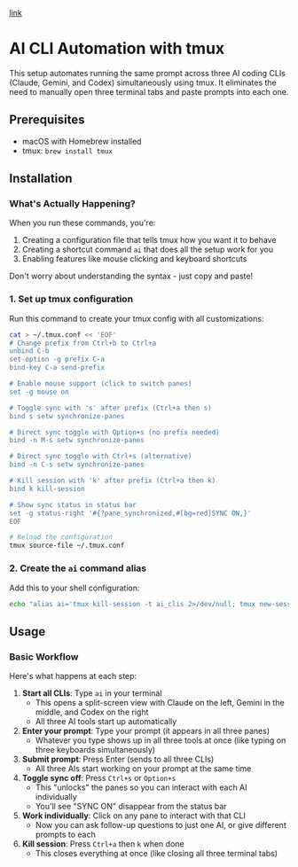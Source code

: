 [link](https://x.com/mckaywrigley/status/1937979046627054020)

# AI CLI Automation with tmux

This setup automates running the same prompt across three AI coding CLIs (Claude, Gemini, and Codex) simultaneously using tmux. It eliminates the need to manually open three terminal tabs and paste prompts into each one.

## Prerequisites

- macOS with Homebrew installed
- tmux: `brew install tmux`

## Installation

### What's Actually Happening?

When you run these commands, you're:

1. Creating a configuration file that tells tmux how you want it to behave
2. Creating a shortcut command `ai` that does all the setup work for you
3. Enabling features like mouse clicking and keyboard shortcuts

Don't worry about understanding the syntax - just copy and paste!

### 1. Set up tmux configuration

Run this command to create your tmux config with all customizations:

```bash
cat > ~/.tmux.conf << 'EOF'
# Change prefix from Ctrl+b to Ctrl+a
unbind C-b
set-option -g prefix C-a
bind-key C-a send-prefix

# Enable mouse support (click to switch panes)
set -g mouse on

# Toggle sync with 's' after prefix (Ctrl+a then s)
bind s setw synchronize-panes

# Direct sync toggle with Option+s (no prefix needed)
bind -n M-s setw synchronize-panes

# Direct sync toggle with Ctrl+s (alternative)
bind -n C-s setw synchronize-panes

# Kill session with 'k' after prefix (Ctrl+a then k)
bind k kill-session

# Show sync status in status bar
set -g status-right '#{?pane_synchronized,#[bg=red]SYNC ON,}'
EOF

# Reload the configuration
tmux source-file ~/.tmux.conf
```

### 2. Create the `ai` command alias

Add this to your shell configuration:

```bash
echo "alias ai='tmux kill-session -t ai_clis 2>/dev/null; tmux new-session -d -s ai_clis \; send-keys \"claude\" C-m \; split-window -h \; send-keys \"gemini\" C-m \; split-window -h \; send-keys \"codex\" C-m \; select-layout even-horizontal \; setw synchronize-panes on \; attach-session -t ai_clis'" >> ~/.zshrc && source ~/.zshrc
```

## Usage

### Basic Workflow

Here's what happens at each step:

1. **Start all CLIs**: Type `ai` in your terminal
   - This opens a split-screen view with Claude on the left, Gemini in the middle, and Codex on the right
   - All three AI tools start up automatically
2. **Enter your prompt**: Type your prompt (it appears in all three panes)
   - Whatever you type shows up in all three tools at once (like typing on three keyboards simultaneously)
3. **Submit prompt**: Press Enter (sends to all three CLIs)
   - All three AIs start working on your prompt at the same time
4. **Toggle sync off**: Press `Ctrl+s` or `Option+s`
   - This "unlocks" the panes so you can interact with each AI individually
   - You'll see "SYNC ON" disappear from the status bar
5. **Work individually**: Click on any pane to interact with that CLI
   - Now you can ask follow-up questions to just one AI, or give different prompts to each
6. **Kill session**: Press `Ctrl+a` then `k` when done
   - This closes everything at once (like closing all three terminal tabs)